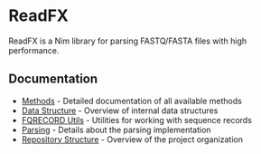 # ReadFX

ReadFX is a Nim library for parsing FASTQ/FASTA files with high performance.

## Documentation

- [Methods](METHODS.md) - Detailed documentation of all available methods
- [Data Structure](DATA_STRUCTURE.md) - Overview of internal data structures
- [FQRECORD Utils](FQRECORD_UTILS.md) - Utilities for working with sequence records
- [Parsing](PARSING.md) - Details about the parsing implementation
- [Repository Structure](REPO_STRUCTURE.md) - Overview of the project organization